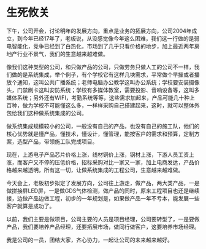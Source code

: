# 生死攸关

下午，公司开会，讨论明年的发展方向，重点是业务的拓展方向，公司2004年成立，到今年已经17年了，老板说，从没感觉像今年这么困难，我们这一行做的是弱电智能化，竞争已经到了白热化，市场到了几乎只看价格的地步，加上最近两年房地产行业不景气，我们的生意越来越难做。

像我们这种类型的公司，和只做产品的公司，只做劳务只做人工的公司不一样，我们做的是系统集成，举个例子，有个学校它有这样几块需求，平常做个早操或者播放个通知，这叫公共广播系统；老师电脑办公教学这叫办公系统；学校要安装摄像头，门禁刷卡这叫安防系统；学校有多媒体教室，需要投影、音响设备等，这叫多媒体系统；另外还有WIFI，考勤系统等等，这些需求加起来，产品可能几十种上百种，做为学校不可能懂这么多，一样样采购自己搭建起来，这时，就可以整体外包给我们这种做系统集成的公司。

做系统集成规模较小的公司，一般没有自己的产品，也没有自己的施工队，他们的核心优势就是懂产品，懂技术，懂设计，懂管理，能按客户的需求和预算，定制方案，选型产品，带领施工队完成项目。

现在，上游电子产品芯片价格上涨，线材铜价上涨，钢材上涨，下游人员工资上涨，而客户又不停的压低价格，招标采购对比一家又一家，加上电商发达，产品价格越来越透明，所有这一切，让做系统集成的工程公司，生意越来越难做。

今天会上，老板初步拟定了发展方向，公司往上游走，做产品，两大类产品，一是做拼接屏LED屏，一是做GDS气体检测，做产品的同时，原来工程项目也还是继续接，边做产品边做工程，初步的一年规划是，如果做产品一年不亏本，能发展一些客户就算是成功了。

以前，我们主要是做项目，公司主要的人员是项目经理，公司要转型了，一是要做产品，我们要培养产品经理，还要拓展市场，做同行做客户，这要培养市场经理。

我是公司的一员，团结大家，齐心协力，一起让公司的末来越来越好。


